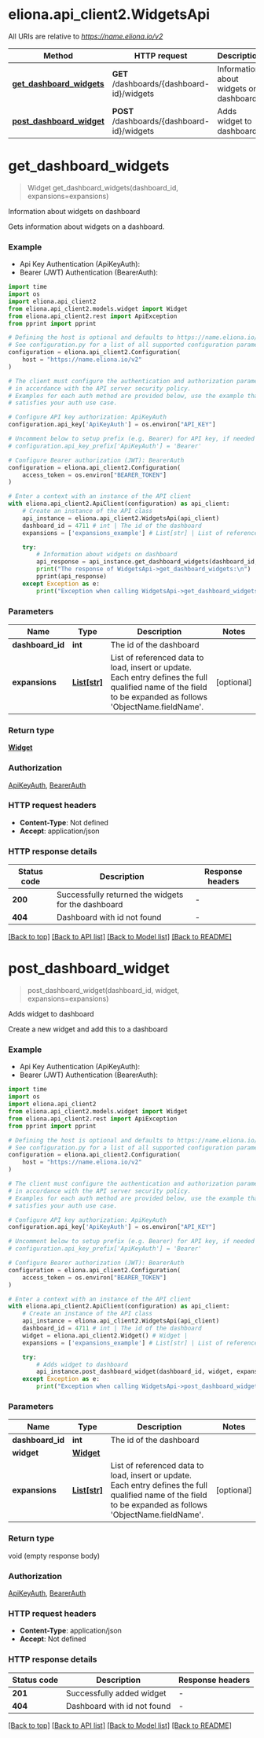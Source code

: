 # eliona.api_client2.WidgetsApi

All URIs are relative to *https://name.eliona.io/v2*

Method | HTTP request | Description
------------- | ------------- | -------------
[**get_dashboard_widgets**](WidgetsApi.md#get_dashboard_widgets) | **GET** /dashboards/{dashboard-id}/widgets | Information about widgets on dashboard
[**post_dashboard_widget**](WidgetsApi.md#post_dashboard_widget) | **POST** /dashboards/{dashboard-id}/widgets | Adds widget to dashboard


# **get_dashboard_widgets**
> Widget get_dashboard_widgets(dashboard_id, expansions=expansions)

Information about widgets on dashboard

Gets information about widgets on a dashboard.

### Example

* Api Key Authentication (ApiKeyAuth):
* Bearer (JWT) Authentication (BearerAuth):

```python
import time
import os
import eliona.api_client2
from eliona.api_client2.models.widget import Widget
from eliona.api_client2.rest import ApiException
from pprint import pprint

# Defining the host is optional and defaults to https://name.eliona.io/v2
# See configuration.py for a list of all supported configuration parameters.
configuration = eliona.api_client2.Configuration(
    host = "https://name.eliona.io/v2"
)

# The client must configure the authentication and authorization parameters
# in accordance with the API server security policy.
# Examples for each auth method are provided below, use the example that
# satisfies your auth use case.

# Configure API key authorization: ApiKeyAuth
configuration.api_key['ApiKeyAuth'] = os.environ["API_KEY"]

# Uncomment below to setup prefix (e.g. Bearer) for API key, if needed
# configuration.api_key_prefix['ApiKeyAuth'] = 'Bearer'

# Configure Bearer authorization (JWT): BearerAuth
configuration = eliona.api_client2.Configuration(
    access_token = os.environ["BEARER_TOKEN"]
)

# Enter a context with an instance of the API client
with eliona.api_client2.ApiClient(configuration) as api_client:
    # Create an instance of the API class
    api_instance = eliona.api_client2.WidgetsApi(api_client)
    dashboard_id = 4711 # int | The id of the dashboard
    expansions = ['expansions_example'] # List[str] | List of referenced data to load, insert or update. Each entry defines the full qualified name of the field to be expanded as follows 'ObjectName.fieldName'. (optional)

    try:
        # Information about widgets on dashboard
        api_response = api_instance.get_dashboard_widgets(dashboard_id, expansions=expansions)
        print("The response of WidgetsApi->get_dashboard_widgets:\n")
        pprint(api_response)
    except Exception as e:
        print("Exception when calling WidgetsApi->get_dashboard_widgets: %s\n" % e)
```



### Parameters


Name | Type | Description  | Notes
------------- | ------------- | ------------- | -------------
 **dashboard_id** | **int**| The id of the dashboard | 
 **expansions** | [**List[str]**](str.md)| List of referenced data to load, insert or update. Each entry defines the full qualified name of the field to be expanded as follows &#39;ObjectName.fieldName&#39;. | [optional] 

### Return type

[**Widget**](Widget.md)

### Authorization

[ApiKeyAuth](../README.md#ApiKeyAuth), [BearerAuth](../README.md#BearerAuth)

### HTTP request headers

 - **Content-Type**: Not defined
 - **Accept**: application/json

### HTTP response details

| Status code | Description | Response headers |
|-------------|-------------|------------------|
**200** | Successfully returned the widgets for the dashboard |  -  |
**404** | Dashboard with id not found |  -  |

[[Back to top]](#) [[Back to API list]](../README.md#documentation-for-api-endpoints) [[Back to Model list]](../README.md#documentation-for-models) [[Back to README]](../README.md)

# **post_dashboard_widget**
> post_dashboard_widget(dashboard_id, widget, expansions=expansions)

Adds widget to dashboard

Create a new widget and add this to a dashboard

### Example

* Api Key Authentication (ApiKeyAuth):
* Bearer (JWT) Authentication (BearerAuth):

```python
import time
import os
import eliona.api_client2
from eliona.api_client2.models.widget import Widget
from eliona.api_client2.rest import ApiException
from pprint import pprint

# Defining the host is optional and defaults to https://name.eliona.io/v2
# See configuration.py for a list of all supported configuration parameters.
configuration = eliona.api_client2.Configuration(
    host = "https://name.eliona.io/v2"
)

# The client must configure the authentication and authorization parameters
# in accordance with the API server security policy.
# Examples for each auth method are provided below, use the example that
# satisfies your auth use case.

# Configure API key authorization: ApiKeyAuth
configuration.api_key['ApiKeyAuth'] = os.environ["API_KEY"]

# Uncomment below to setup prefix (e.g. Bearer) for API key, if needed
# configuration.api_key_prefix['ApiKeyAuth'] = 'Bearer'

# Configure Bearer authorization (JWT): BearerAuth
configuration = eliona.api_client2.Configuration(
    access_token = os.environ["BEARER_TOKEN"]
)

# Enter a context with an instance of the API client
with eliona.api_client2.ApiClient(configuration) as api_client:
    # Create an instance of the API class
    api_instance = eliona.api_client2.WidgetsApi(api_client)
    dashboard_id = 4711 # int | The id of the dashboard
    widget = eliona.api_client2.Widget() # Widget | 
    expansions = ['expansions_example'] # List[str] | List of referenced data to load, insert or update. Each entry defines the full qualified name of the field to be expanded as follows 'ObjectName.fieldName'. (optional)

    try:
        # Adds widget to dashboard
        api_instance.post_dashboard_widget(dashboard_id, widget, expansions=expansions)
    except Exception as e:
        print("Exception when calling WidgetsApi->post_dashboard_widget: %s\n" % e)
```



### Parameters


Name | Type | Description  | Notes
------------- | ------------- | ------------- | -------------
 **dashboard_id** | **int**| The id of the dashboard | 
 **widget** | [**Widget**](Widget.md)|  | 
 **expansions** | [**List[str]**](str.md)| List of referenced data to load, insert or update. Each entry defines the full qualified name of the field to be expanded as follows &#39;ObjectName.fieldName&#39;. | [optional] 

### Return type

void (empty response body)

### Authorization

[ApiKeyAuth](../README.md#ApiKeyAuth), [BearerAuth](../README.md#BearerAuth)

### HTTP request headers

 - **Content-Type**: application/json
 - **Accept**: Not defined

### HTTP response details

| Status code | Description | Response headers |
|-------------|-------------|------------------|
**201** | Successfully added widget |  -  |
**404** | Dashboard with id not found |  -  |

[[Back to top]](#) [[Back to API list]](../README.md#documentation-for-api-endpoints) [[Back to Model list]](../README.md#documentation-for-models) [[Back to README]](../README.md)

